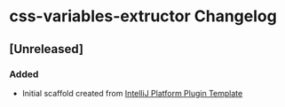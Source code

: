 <!-- Keep a Changelog guide -> https://keepachangelog.com -->

# css-variables-extructor Changelog

## [Unreleased]
### Added
- Initial scaffold created from [IntelliJ Platform Plugin Template](https://github.com/JetBrains/intellij-platform-plugin-template)

